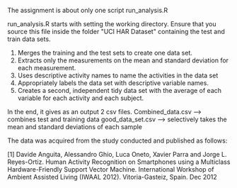 The assignment is about only one script run_analysis.R

run_analysis.R starts with setting the working directory. Ensure that you
source this file inside the folder "UCI HAR Dataset" containing the test and 
train data sets.

1. Merges the training and the test sets to create one data set.
2. Extracts only the measurements on the mean and standard deviation for each measurement. 
3. Uses descriptive activity names to name the activities in the data set
4. Appropriately labels the data set with descriptive variable names. 
5. Creates a second, independent tidy data set with the average of each variable for each activity and each subject.

In the end, it gives as an output 2 csv files.
Combined_data.csv --> combines test and training data
good_data_set.csv --> selectively takes the mean and standard deviations of each sample

The data was acquired from the study conducted and published as follows:

[1] Davide Anguita, Alessandro Ghio, Luca Oneto, Xavier Parra and Jorge L. Reyes-Ortiz. Human Activity Recognition on Smartphones using a Multiclass Hardware-Friendly Support Vector Machine. International Workshop of Ambient Assisted Living (IWAAL 2012). Vitoria-Gasteiz, Spain. Dec 2012
 
